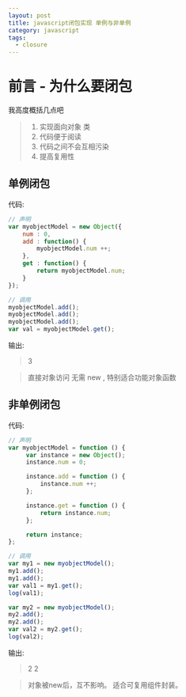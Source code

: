 ```yaml
---
layout: post
title: javascript闭包实现 单例与非单例
category: javascript
tags: 
  - closure
---
```


# 前言 - 为什么要闭包

我高度概括几点吧

> 1. 实现面向对象 类
> 2. 代码便于阅读
> 3. 代码之间不会互相污染
> 4. 提高复用性

## 单例闭包

代码:

```javascript
// 声明
var myobjectModel = new Object({
    num : 0,
    add : function() {
        myobjectModel.num ++;
    },
    get : function() {
        return myobjectModel.num;
    }
});

// 调用
myobjectModel.add();
myobjectModel.add();
myobjectModel.add();
var val = myobjectModel.get();
```

输出:

> 3

> 直接对象访问 无需 new , 特别适合功能对象函数

## 非单例闭包

代码:

```javascript
// 声明
var myobjectModel = function () {
     var instance = new Object();
     instance.num = 0;

     instance.add = function () {
         instance.num ++;
     };

     instance.get = function () {
         return instance.num;
     };

     return instance;
};

// 调用
var my1 = new myobjectModel();
my1.add();
my1.add();
var val1 = my1.get();
log(val1);

var my2 = new myobjectModel();
my2.add();
my2.add();
var val2 = my2.get();
log(val2);
```

输出:

> 2
> 2

> 对象被new后，互不影响。
> 适合可复用组件封装。